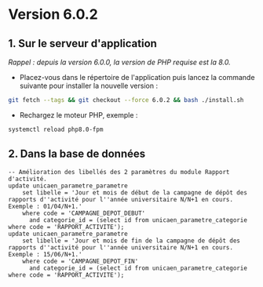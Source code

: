 # Version 6.0.2

## 1. Sur le serveur d'application

*Rappel : depuis la version 6.0.0, la version de PHP requise est la 8.0.*

- Placez-vous dans le répertoire de l'application puis lancez la commande suivante
  pour installer la nouvelle version :

```bash
git fetch --tags && git checkout --force 6.0.2 && bash ./install.sh
```

- Rechargez le moteur PHP, exemple :

```bash
systemctl reload php8.0-fpm
```

## 2. Dans la base de données

```postgresql
-- Amélioration des libellés des 2 paramètres du module Rapport d'activité.
update unicaen_parametre_parametre 
    set libelle = 'Jour et mois de début de la campagne de dépôt des rapports d''activité pour l''année universitaire N/N+1 en cours. Exemple : 01/04/N+1.' 
    where code = 'CAMPAGNE_DEPOT_DEBUT'
      and categorie_id = (select id from unicaen_parametre_categorie where code = 'RAPPORT_ACTIVITE');
update unicaen_parametre_parametre 
    set libelle = 'Jour et mois de fin de la campagne de dépôt des rapports d''activité pour l''année universitaire N/N+1 en cours. Exemple : 15/06/N+1.' 
    where code = 'CAMPAGNE_DEPOT_FIN'
      and categorie_id = (select id from unicaen_parametre_categorie where code = 'RAPPORT_ACTIVITE');
```